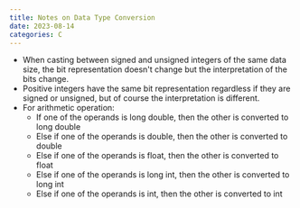 ```yaml
---
title: Notes on Data Type Conversion
date: 2023-08-14
categories: C
---
```

- When casting between signed and unsigned integers of the same data size, the bit representation doesn't change but the interpretation of the bits change.
- Positive integers have the same bit representation regardless if they are signed or unsigned, but of course the interpretation is different.
- For arithmetic operation:
    - If one of the operands is long double, then the other is converted to long double
    - Else if one of the operands is double, then the other is converted to double
    - Else if one of the operands is float, then the other is converted to float
    - Else if one of the operands is long int, then the other is converted to long int
    - Else if one of the operands is int, then the other is converted to int